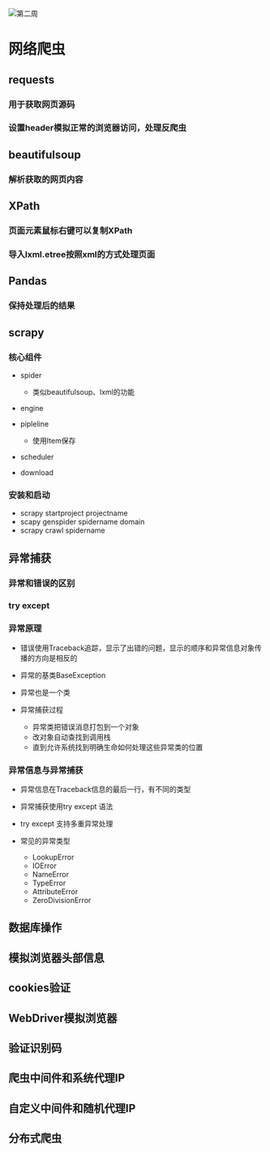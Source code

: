 ![第二周](/img/week02.png)
# 网络爬虫

## requests

### 用于获取网页源码

### 设置header模拟正常的浏览器访问，处理反爬虫

## beautifulsoup

### 解析获取的网页内容

## XPath

### 页面元素鼠标右键可以复制XPath

### 导入lxml.etree按照xml的方式处理页面

## Pandas

### 保持处理后的结果

## scrapy

### 核心组件

- spider

	- 类似beautifulsoup、lxml的功能

- engine
- pipleline

	- 使用Item保存

- scheduler
- download

### 安装和启动

- scrapy startproject projectname
- scapy genspider spidername domain
- scrapy  crawl spidername

## 异常捕获

### 异常和错误的区别

### try except

### 异常原理

- 错误使用Traceback追踪，显示了出错的问题，显示的顺序和异常信息对象传播的方向是相反的
- 异常的基类BaseException
- 异常也是一个类
- 异常捕获过程

	- 异常类把错误消息打包到一个对象
	- 改对象自动查找到调用栈
	- 直到允许系统找到明确生命如何处理这些异常类的位置

### 异常信息与异常捕获

- 异常信息在Traceback信息的最后一行，有不同的类型
- 异常捕获使用try except 语法
- try except 支持多重异常处理
- 常见的异常类型

	- LookupError
	- IOError
	- NameError
	- TypeError
	- AttributeError
	- ZeroDivisionError

## 数据库操作

## 模拟浏览器头部信息

## cookies验证

## WebDriver模拟浏览器

## 验证识别码

## 爬虫中间件和系统代理IP

## 自定义中间件和随机代理IP

## 分布式爬虫

